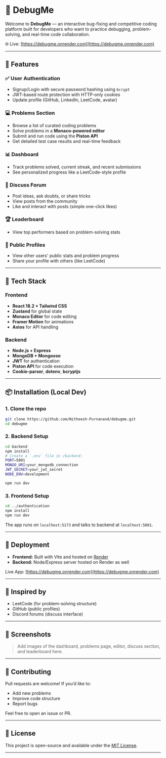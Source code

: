 # 🐞 DebugMe

Welcome to **DebugMe** — an interactive bug-fixing and competitive coding platform built for developers who want to practice debugging, problem-solving, and real-time code collaboration.

🌐 Live: [https://debugme.onrender.com](https://debugme.onrender.com)

---

## 🚀 Features

### ✅ User Authentication

* Signup/Login with secure password hashing using `bcrypt`
* JWT-based route protection with HTTP-only cookies
* Update profile (GitHub, LinkedIn, LeetCode, avatar)

### 💻 Problems Section

* Browse a list of curated coding problems
* Solve problems in a **Monaco-powered editor**
* Submit and run code using the **Piston API**
* Get detailed test case results and real-time feedback

### 📊 Dashboard

* Track problems solved, current streak, and recent submissions
* See personalized progress like a LeetCode-style profile

### 📁 Discuss Forum

* Post ideas, ask doubts, or share tricks
* View posts from the community
* Like and interact with posts (simple one-click likes)

### 🏆 Leaderboard

* View top performers based on problem-solving stats

### 👤 Public Profiles

* View other users' public stats and problem progress
* Share your profile with others (like LeetCode)

---

## 🧰 Tech Stack

### Frontend

* **React 18.2 + Tailwind CSS**
* **Zustand** for global state
* **Monaco Editor** for code editing
* **Framer Motion** for animations
* **Axios** for API handling

### Backend

* **Node.js + Express**
* **MongoDB + Mongoose**
* **JWT** for authentication
* **Piston API** for code execution
* **Cookie-parser**, **dotenv**, **bcryptjs**

---

## 📦 Installation (Local Dev)

### 1. Clone the repo

```bash
git clone https://github.com/Nitheesh-Purnanand/debugme.git
cd debugme
```

### 2. Backend Setup

```bash
cd backend
npm install
# Create a `.env` file in /backend:
PORT=5001
MONGO_URI=your_mongodb_connection
JWT_SECRET=your_jwt_secret
NODE_ENV=development
```

```bash
npm run dev
```

### 3. Frontend Setup

```bash
cd ../authentication
npm install
npm run dev
```

The app runs on `localhost:5173` and talks to backend at `localhost:5001`.

---

## 🧪 Deployment

* **Frontend:** Built with Vite and hosted on [Render](https://render.com)
* **Backend:** Node/Express server hosted on Render as well

Live App: [https://debugme.onrender.com](https://debugme.onrender.com)

---

## 🧠 Inspired by

* LeetCode (for problem-solving structure)
* GitHub (public profiles)
* Discord forums (discuss interface)

---

## 📸 Screenshots

> Add images of the dashboard, problems page, editor, discuss section, and leaderboard here.

---

## 🤝 Contributing

Pull requests are welcome! If you’d like to:

* Add new problems
* Improve code structure
* Report bugs

Feel free to open an issue or PR.

---

## 📜 License

This project is open-source and available under the [MIT License](LICENSE).

---
